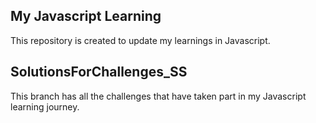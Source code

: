 My Javascript Learning
--------------------------
This repository is created to update my learnings in Javascript.

SolutionsForChallenges_SS
-
This branch has all the challenges that have taken part in my Javascript learning journey.
